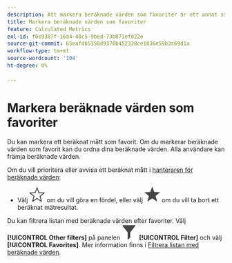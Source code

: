 ```yaml
---
description: Att markera beräknade värden som favoriter är ett annat sätt att ordna dem så att de blir lätta att använda.
title: Markera beräknade värden som favoriter
feature: Calculated Metrics
exl-id: f0c9387f-16a4-40c5-9bed-73b871efd22e
source-git-commit: 65eafd65358d9370b452338ce1036e59b3c69d1a
workflow-type: tm+mt
source-wordcount: '104'
ht-degree: 0%

---
```


# Markera beräknade värden som favoriter

Du kan markera ett beräknat mått som favorit. Om du markerar beräknade värden som favorit kan du ordna dina beräknade värden. Alla användare kan främja beräknade värden.

Om du vill prioritera eller avvisa ett beräknat mått i [hanteraren för beräknade värden](/help/components/calc-metrics/cm-workflow/cm-manager.md):

* Välj ![StarOutline](/help/assets/icons/StarOutline.svg) om du vill göra en fördel, eller välj ![Star](/help/assets/icons/Star.svg) om du vill ta bort ett beräknat mätresultat.

Du kan filtrera listan med beräknade värden efter favoriter. Välj **[!UICONTROL Other filters]** på panelen ![Filter](/help/assets/icons/Filter.svg) **[!UICONTROL Filter]** och välj **[!UICONTROL Favorites]**. Mer information finns i [Filtrera listan med beräknade värden](/help/components/calc-metrics/cm-workflow/cm-filter.md).
